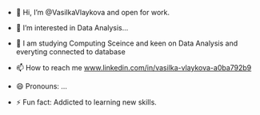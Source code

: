 - 👋 Hi, I’m @VasilkaVlaykova and open for work.
- 👀 I’m interested in Data Analysis...
- 🌱 I am studying Computing Sceince and keen on Data Analysis and everyting connected to database
  
- 📫 How to reach me www.linkedin.com/in/vasilka-vlaykova-a0ba792b9
- 😄 Pronouns: ...
- ⚡ Fun fact: Addicted to learning new skills.

<!---
VasilkaVlaykova/VasilkaVlaykova is a ✨ special ✨ repository because its `README.md` (this file) appears on your GitHub profile.
You can click the Preview link to take a look at your changes.
--->
